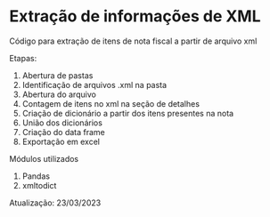 # Extração de informações de XML

Código para extração de itens de nota fiscal a partir de arquivo xml

Etapas:
1. Abertura de pastas
2. Identificação de arquivos .xml na pasta
3. Abertura do arquivo
4. Contagem de itens no xml na seção de detalhes
5. Criação de dicionário a partir dos itens presentes na nota
6. União dos dicionários
7. Criação do data frame
8. Exportação em excel

Módulos utilizados
1. Pandas
2. xmltodict


Atualização: 23/03/2023